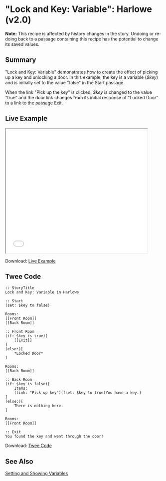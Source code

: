 # "Lock and Key: Variable": Harlowe (v2.0)

<div class="alert information"><strong>Note:</strong> This recipe is affected by history changes in the story. Undoing or re-doing back to a passage containing this recipe has the potential to change its saved values.</div>

## Summary

"Lock and Key: Variable" demonstrates how to create the effect of picking up a key and unlocking a door. In this example, the key is a variable (*$key*) and is initially set to the value "false" in the Start passage.

When the link "Pick up the key" is clicked, *$key* is changed to the value "true" and the door link changes from its initial response of "Locked Door" to a link to the passage Exit.

## Live Example

<section>
<iframe src="harlowe_lockandkey_variable_example.html" height=400 width=90%></iframe>

Download: <a href="harlowe_lockandkey_variable_example.html" target="_blank">Live Example</a>
</section>

## Twee Code

```twee
:: StoryTitle
Lock and Key: Variable in Harlowe

:: Start
(set: $key to false)

Rooms:
[[Front Room]]
[[Back Room]]

:: Front Room
(if: $key is true)[
	[[Exit]]
]
(else:)[
	*Locked Door*
]

Rooms:
[[Back Room]]

:: Back Room
(if: $key is false)[
	Items:
	(link: "Pick up key")[(set: $key to true)You have a key.]
]
(else:)[
	There is nothing here.
]

Rooms:
[[Front Room]]

:: Exit
You found the key and went through the door!

```

Download: <a href="harlowe_lockandkey_variable_twee.txt" target="_blank">Twee Code</a>

## See Also

[Setting and Showing Variables](../../settingandshowing/harlowe/harlowe_settingandshowing.md)
